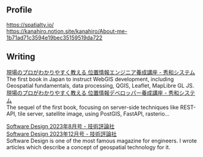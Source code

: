 ## Profile

https://spatialty.io/  
https://kanahiro.notion.site/kanahiro/About-me-1b71ad71c3594e19bec35159519da722

## Writing

[現場のプロがわかりやすく教える 位置情報エンジニア養成講座 - 秀和システム](https://www.shuwasystem.co.jp/book/9784798068923.html)  
The first book in Japan to instruct WebGIS development, including Geospatial fundamentals, data processing, QGIS, Leaflet, MapLibre GL JS.  
[現場のプロがわかりやすく教える 位置情報デベロッパー養成講座 - 秀和システム](https://www.shuwasystem.co.jp/book/9784798072241.html)  
The sequel of the first book, focusing on server-side techniques like REST-API, tile server, satellite image, using PostGIS, FastAPI, rasterio...

[Software Design 2023年8月号 - 技術評論社](https://gihyo.jp/magazine/SD/archive/2023/202308)  
[Software Design 2023年12月号 - 技術評論社](https://gihyo.jp/magazine/SD/archive/2023/202312)  
Software Design is one of the most famous magazine for engineers. I wrote articles which describe a concept of geospatial technology for it.
